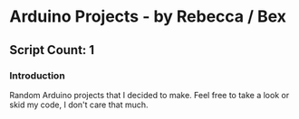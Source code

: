 # Arduino Projects - by Rebecca / Bex
## Script Count: 1
### Introduction
Random Arduino projects that I decided to make. Feel free to take a look or skid my code, I don't care that much.
